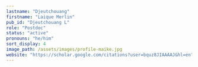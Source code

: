 ```yaml
---
lastname: "Djeutchouang"
firstname: "Laique Merlin"
pub_id: "Djeutchouang L"
role: "Postdoc"
status: "active"
pronouns: "he/him"
sort_display: 4
image_path: /assets/images/profile-maike.jpg
website: "https://scholar.google.com/citations?user=bquz8JIAAAAJ&hl=en"
---
```

